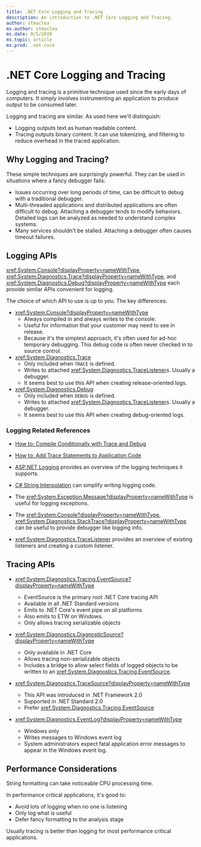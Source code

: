 ```yaml
---
title: .NET Core Logging and Tracing
description: An introduction to .NET Core Logging and Tracing.
author: stmaclea
ms.author: stmaclea
ms.date: 8/5/2019
ms.topic: article
ms.prod: .net-core
---
```

# .NET Core Logging and Tracing

Logging and tracing is a primitive technique used since the early days of computers. It simply involves instrumenting an application to produce output to be consumed later.

Logging and tracing are similar.  As used here we'll distinguish:
- Logging outputs text as human readable content.
- Tracing outputs binary content.  It can use tokenizing, and filtering to reduce overhead in the traced application.

## Why Logging and Tracing?

These simple techniques are surprisingly powerful. They can be used in situations where a fancy debugger fails:

- Issues occurring over long periods of time, can be difficult to debug with a traditional debugger.
- Multi-threaded applications and distributed applications are often difficult to debug.  Attaching a debugger tends to modify behaviors. Detailed logs can be analyzed as needed to understand complex systems.
- Many services shouldn't be stalled. Attaching a debugger often causes timeout failures.

## Logging APIs

<xref:System.Console?displayProperty=nameWithType>, <xref:System.Diagnostics.Trace?displayProperty=nameWithType>, and <xref:System.Diagnostics.Debug?displayProperty=nameWithType> each provide similar APIs convenient for logging.

The choice of which API to use is up to you. The key differences:
- <xref:System.Console?displayProperty=nameWithType>
  - Always compiled in and always writes to the console.
  - Useful for information that your customer may need to see in release.
  - Because it's the simplest approach, it's often used for ad-hoc temporary debugging. This debug code is often never checked in to source control.
- <xref:System.Diagnostics.Trace>
  - Only included when `TRACE` is defined.
  - Writes to attached <xref:System.Diagnostics.TraceListener>s. Usually a debugger.
  - It seems best to use this API when creating release-oriented logs.
- <xref:System.Diagnostics.Debug>
  - Only included when `DEBUG` is defined.
  - Writes to attached <xref:System.Diagnostics.TraceListener>s. Usually a debugger.
  - It seems best to use this API when creating debug-oriented logs.

### Logging Related References

- [How to: Compile Conditionally with Trace and Debug](../../framework/debug-trace-profile/how-to-compile-conditionally-with-trace-and-debug)

- [How to: Add Trace Statements to Application Code](../../framework/debug-trace-profile/how-to-add-trace-statements-to-application-code)

- [ASP.NET Logging](/aspnet/core/fundamentals/logging)
provides an overview of the logging techniques it supports.

- [C# String Interpolation](../../csharp/language-reference/tokens/interpolated)
 can simplify writing logging code.

- The <xref:System.Exception.Message?displayProperty=nameWithType> is useful for logging exceptions.

- The <xref:System.Console?displayProperty=nameWithType>, <xref:System.Diagnostics.StackTrace?displayProperty=nameWithType>
can be useful to provide debugger like logging info.

- <xref:System.Diagnostics.TraceListener> provides an overview of existing listeners and creating a custom listener.

## Tracing APIs

- <xref:System.Diagnostics.Tracing.EventSource?displayProperty=nameWithType>
  - EventSource is the primary root .NET Core tracing API
  - Available in all .NET Standard versions
  - Emits to .NET Core's event pipe on all platforms
  - Also emits to ETW on Windows.
  - Only allows tracing serializable objects

- <xref:System.Diagnostics.DiagnosticSource?displayProperty=nameWithType>
  - Only available in .NET Core
  - Allows tracing non-serializable objects
  - Includes a bridge to allow select fields of logged objects to be written to an <xref:System.Diagnostics.Tracing.EventSource>.

- <xref:System.Diagnostics.TraceSource?displayProperty=nameWithType>
  - This API was introduced in .NET Framework 2.0
  - Supported in .NET Standard 2.0
  - Prefer <xref:System.Diagnostics.Tracing.EventSource>

- <xref:System.Diagnostics.EventLog?displayProperty=nameWithType>
  - Windows only
  - Writes messages to Windows event log
  - System administrators expect fatal application error messages to appear in the Windows event log.

## Performance Considerations

String formatting can take noticeable CPU processing time.

In performance critical applications, it's good to:
- Avoid lots of logging when no one is listening
- Only log what is useful
- Defer fancy formatting to the analysis stage

Usually tracing is better than logging for most performance critical applications.